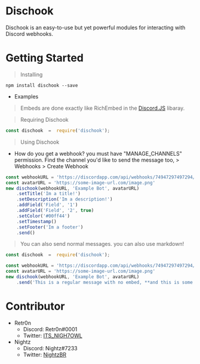 # Dischook
Dischook is an easy-to-use but yet powerful modules for interacting with Discord webhooks.
# Getting Started
> Installing
```
npm install dischook --save
```

* Examples
> Embeds are done exactly like RichEmbed in the [Discord.JS](http://discord.js.org) libaray.

> Requiring Dischook
```js
const dischook  =  require('dischook');
```
> Using Dischook
* How do you get a webhook? you must have "MANAGE_CHANNELS" permission. Find the channel you'd like to send the message too, > Webhooks > Create Webhook
```js
const webhookURL = 'https://discordapp.com/api/webhooks/74947297497294/AhkKjfosAYQIslfh'
const avatarURL = 'https://some-image-url.com/image.png'
new dischook(webhookURL, 'Example Bot', avatarURL)
    .setTitle('Im a title!')
    .setDescription('Im a description!')
    .addField('Field', '1')
    .addField('Field', '2', true)
    .setColor('#00ff44')
    .setTimestamp()
    .setFooter('Im a footer')
    .send()
```
> You can also send normal messages. you can also use markdown!
```js
const dischook  =  require('dischook');

const webhookURL = 'https://discordapp.com/api/webhooks/74947297497294/AhkKjfosAYQIslfh'
const avatarURL = 'https://some-image-url.com/image.png'
new dischook(webhookURL, 'Example Bot', avatarURL)
    .send('This is a regular message with no embed, **and this is some bold text**')
```

# Contributor

* Retr0n
    * Discord: Retr0n#0001
    * Twitter: [ITS_NIGH7OWL](https://twitter.com/ITS_NIGH7OWL)
* Nightz
    * Discord: Nightz#7233
    * Twitter: [NightzBR](https://twitter.com/NightzBR)

